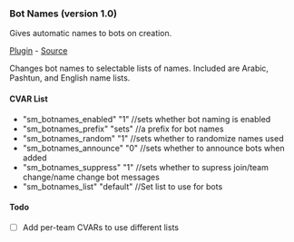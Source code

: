 ### Bot Names (version 1.0)
Gives automatic names to bots on creation.

[Plugin](plugins/botnames.smx?raw=true) - [Source](scripting/botnames.sp)

Changes bot names to selectable lists of names. Included are Arabic, Pashtun, and English name lists.

#### CVAR List
 * "sm_botnames_enabled" "1" //sets whether bot naming is enabled
 * "sm_botnames_prefix" "sets" //a prefix for bot names
 * "sm_botnames_random" "1" //sets whether to randomize names used
 * "sm_botnames_announce" "0" //sets whether to announce bots when added
 * "sm_botnames_suppress" "1" //sets whether to supress join/team change/name change bot messages
 * "sm_botnames_list" "default" //Set list to use for bots

#### Todo
 * [ ] Add per-team CVARs to use different lists

